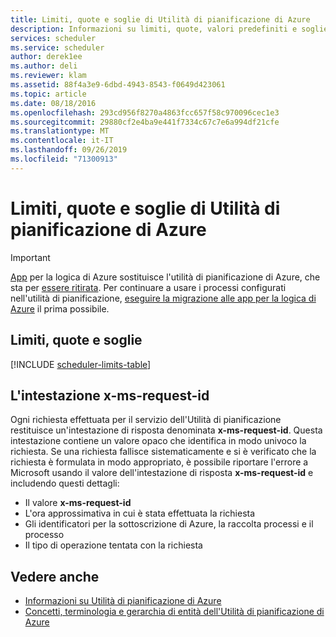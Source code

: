 ```yaml
---
title: Limiti, quote e soglie di Utilità di pianificazione di Azure
description: Informazioni su limiti, quote, valori predefiniti e soglie di Utilità di pianificazione di Azure
services: scheduler
ms.service: scheduler
author: derek1ee
ms.author: deli
ms.reviewer: klam
ms.assetid: 88f4a3e9-6dbd-4943-8543-f0649d423061
ms.topic: article
ms.date: 08/18/2016
ms.openlocfilehash: 293cd956f8270a4863fcc657f58c970096cec1e3
ms.sourcegitcommit: 29880cf2e4ba9e441f7334c67c7e6a994df21cfe
ms.translationtype: MT
ms.contentlocale: it-IT
ms.lasthandoff: 09/26/2019
ms.locfileid: "71300913"
---
```

# <a name="limits-quotas-and-throttle-thresholds-in-azure-scheduler"></a>Limiti, quote e soglie di Utilità di pianificazione di Azure

> [!IMPORTANT]
> [App](../logic-apps/logic-apps-overview.md) per la logica di Azure sostituisce l'utilità di pianificazione di Azure, che sta per [essere ritirata](../scheduler/migrate-from-scheduler-to-logic-apps.md#retire-date). Per continuare a usare i processi configurati nell'utilità di pianificazione, [eseguire la migrazione alle app per la logica di Azure](../scheduler/migrate-from-scheduler-to-logic-apps.md) il prima possibile.

## <a name="limits-quotas-and-thresholds"></a>Limiti, quote e soglie

[!INCLUDE [scheduler-limits-table](../../includes/scheduler-limits-table.md)]

## <a name="x-ms-request-id-header"></a>L'intestazione x-ms-request-id

Ogni richiesta effettuata per il servizio dell'Utilità di pianificazione restituisce un'intestazione di risposta denominata **x-ms-request-id**. Questa intestazione contiene un valore opaco che identifica in modo univoco la richiesta. Se una richiesta fallisce sistematicamente e si è verificato che la richiesta è formulata in modo appropriato, è possibile riportare l'errore a Microsoft usando il valore dell'intestazione di risposta **x-ms-request-id** e includendo questi dettagli: 

* Il valore **x-ms-request-id**
* L'ora approssimativa in cui è stata effettuata la richiesta 
* Gli identificatori per la sottoscrizione di Azure, la raccolta processi e il processo 
* Il tipo di operazione tentata con la richiesta

## <a name="see-also"></a>Vedere anche

* [Informazioni su Utilità di pianificazione di Azure](scheduler-intro.md)
* [Concetti, terminologia e gerarchia di entità dell'Utilità di pianificazione di Azure](scheduler-concepts-terms.md)
